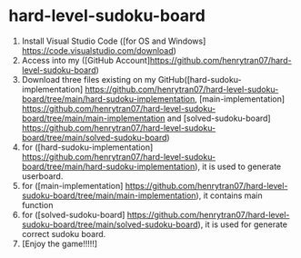 # hard-level-sudoku-board
1. Install Visual Studio Code ([for OS and Windows] https://code.visualstudio.com/download)
2. Access into my ([GitHub Account]https://github.com/henrytran07/hard-level-sudoku-board)
3. Download three files existing on my GitHub([hard-sudoku-implementation] https://github.com/henrytran07/hard-level-sudoku-board/tree/main/hard-sudoku-implementation, [main-implementation] https://github.com/henrytran07/hard-level-sudoku-board/tree/main/main-implementation and [solved-sudoku-board] https://github.com/henrytran07/hard-level-sudoku-board/tree/main/solved-sudoku-board)
4. for ([hard-sudoku-implementation] https://github.com/henrytran07/hard-level-sudoku-board/tree/main/hard-sudoku-implementation), it is used to generate userboard.
5. for ([main-implementation] https://github.com/henrytran07/hard-level-sudoku-board/tree/main/main-implementation), it contains main function
6. for ([solved-sudoku-board] https://github.com/henrytran07/hard-level-sudoku-board/tree/main/solved-sudoku-board), it is used for generate correct sudoku board. 
7. [Enjoy the game!!!!!]